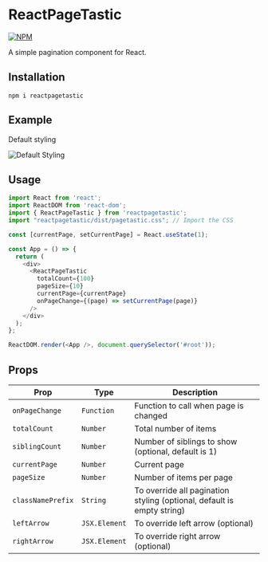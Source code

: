 # ReactPageTastic
[![NPM](https://nodei.co/npm/reactpagetastic.png)](https://nodei.co/npm/reactpagetastic/)

A simple pagination component for React.

## Installation
```
npm i reactpagetastic
```

## Example
Default styling

![Default Styling](https://firebasestorage.googleapis.com/v0/b/pagetastic-88eb7.appspot.com/o/Example.png?alt=media)

## Usage

```javascript
import React from 'react';
import ReactDOM from 'react-dom';
import { ReactPageTastic } from 'reactpagetastic';
import "reactpagetastic/dist/pagetastic.css"; // Import the CSS

const [currentPage, setCurrentPage] = React.useState(1);

const App = () => {
  return (
    <div>
      <ReactPageTastic
        totalCount={100}
        pageSize={10}
        currentPage={currentPage}
        onPageChange={(page) => setCurrentPage(page)}
      />
    </div>
  );
};

ReactDOM.render(<App />, document.querySelector('#root'));
```

## Props

| Prop              | Type          | Description                                                                              |
| ----------------- | ------------- | ---------------------------------------------------------------------------------------- |
| `onPageChange`    | `Function`    | Function to call when page is changed                                                    |
| `totalCount`      | `Number`      | Total number of items                                                                    |
| `siblingCount`    | `Number`      | Number of siblings to show (optional, default is 1)                                      |
| `currentPage`     | `Number`      | Current page                                                                             |
| `pageSize`        | `Number`      | Number of items per page                                                                 |
| `classNamePrefix` | `String`      | To override all pagination styling (optional,  default is empty string)                  |
| `leftArrow`       | `JSX.Element` | To override left arrow (optional)                                                        |
| `rightArrow`      | `JSX.Element` | To override right arrow (optional)                                                       |
